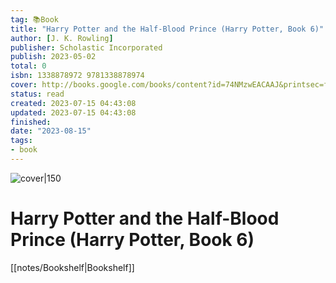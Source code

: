 ```yaml
---
tag: 📚Book
title: "Harry Potter and the Half-Blood Prince (Harry Potter, Book 6)"
author: [J. K. Rowling]
publisher: Scholastic Incorporated
publish: 2023-05-02
total: 0
isbn: 1338878972 9781338878974
cover: http://books.google.com/books/content?id=74NMzwEACAAJ&printsec=frontcover&img=1&zoom=1&source=gbs_api
status: read
created: 2023-07-15 04:43:08
updated: 2023-07-15 04:43:08
finished: 
date: "2023-08-15"
tags:
- book
---
```


![cover|150](http://books.google.com/books/content?id=74NMzwEACAAJ&printsec=frontcover&img=1&zoom=1&source=gbs_api)

# Harry Potter and the Half-Blood Prince (Harry Potter, Book 6)
[[notes/Bookshelf|Bookshelf]]